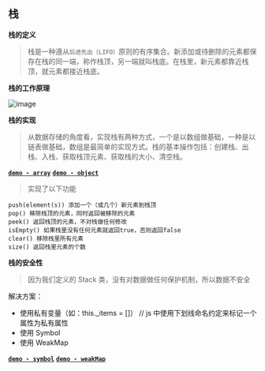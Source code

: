 ## 栈

**栈的定义**

> 栈是一种遵从`后进先出（LIFO）`原则的有序集合。新添加或待删除的元素都保存在栈的同一端，称作栈顶，另一端就叫栈底。在栈里，新元素都靠近栈顶，就元素都接近栈底。

**栈的工作原理**

![image](./assets/1.png)

**栈的实现**

> 从数据存储的角度看，实现栈有两种方式，一个是以数组做基础，一种是以链表做基础，数组是最简单的实现方式。栈的基本操作包括：创建栈、出栈、入栈、获取栈顶元素、获取栈的大小、清空栈。

**[`demo - array`](./stack-array.js)**
**[`demo - object`](./stack.js)**

> 实现了以下功能

```
push(element(s)) 添加一个（或几个）新元素到栈顶
pop() 移除栈顶的元素，同时返回被移除的元素
peek() 返回栈顶的元素，不对栈做任何修改
isEmpty() 如果栈里没有任何元素就返回true，否则返回false
clear() 移除栈里所有元素
size() 返回栈里元素的个数
```

**栈的安全性**

> 因为我们定义的 Stack 类，没有对数据做任何保护机制，所以数据不安全

解决方案：

- 使用私有变量（如：this.\_items = []） // js 中使用下划线命名约定来标记一个属性为私有属性
- 使用 Symbol
- 使用 WeakMap

**[`demo - symbol`](./stack-symbol.js)**
**[`demo - weakMap`](./stack-weakMap.js)**
